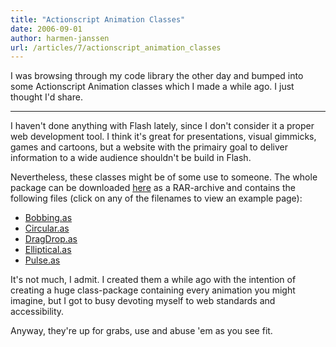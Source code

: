 ```yaml
---
title: "Actionscript Animation Classes"
date: 2006-09-01
author: harmen-janssen
url: /articles/7/actionscript_animation_classes
---
```


<p>
I was browsing through my code library the other day and bumped into some Actionscript Animation classes which I made a while ago. I just thought I'd share.
</p>

---

I haven't done anything with Flash lately, since I don't consider it a proper web development tool. I think it's great for presentations, visual gimmicks, games and cartoons, but a website with the primairy goal to deliver information to a wide audience shouldn't be build in Flash.

Nevertheless, these classes might be of some use to someone. The whole package can be downloaded [here](http://www.whatstyle.net/examples/animations.rar "Download the package") as a RAR-archive and contains the following files (click on any of the filenames to view an example page):

- [Bobbing.as](http://www.whatstyle.net/examples/bobbing_example.html)
- [Circular.as](http://www.whatstyle.net/examples/circular_example.html)
- [DragDrop.as](http://www.whatstyle.net/examples/dragdrop_example.html)
- [Elliptical.as](http://www.whatstyle.net/examples/elliptical_example.html)
- [Pulse.as](http://www.whatstyle.net/examples/pulse_example.html)

It's not much, I admit. I created them a while ago with the intention of creating a huge class-package containing every animation you might imagine, but I got to busy devoting myself to web standards and accessibility.

Anyway, they're up for grabs, use and abuse 'em as you see fit.

